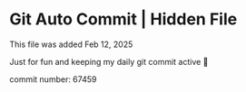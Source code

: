 # Git Auto Commit | Hidden File

This file was added Feb 12, 2025

Just for fun and keeping my daily git commit active 🤪

commit number: 67459
